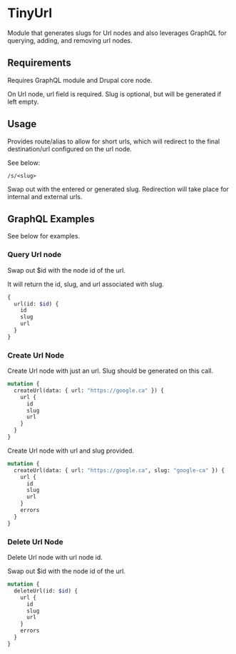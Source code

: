 # TinyUrl

Module that generates slugs for Url nodes and also leverages
GraphQL for querying, adding, and removing url nodes.

## Requirements

Requires GraphQL module and Drupal core node.

On Url node, url field is required. Slug is optional, but will be generated if
left empty.

## Usage

Provides route/alias to allow for short urls, which will redirect to the final
destination/url configured on the url node.

See below:

`/s/<slug>`

Swap out <slug> with the entered or generated slug. Redirection will take place
for internal and external urls.

## GraphQL Examples

See below for examples.

### Query Url node

Swap out $id with the node id of the url.

It will return the id, slug, and url associated with slug.

```graphql
{
  url(id: $id) {
    id
    slug
    url
  }
}
```

### Create Url Node

Create Url node with just an url. Slug should be generated on this call.

```graphql
mutation {
  createUrl(data: { url: "https://google.ca" }) {
    url {
      id
      slug
      url
    }
  }
}
```

Create Url node with url and slug provided.

```graphql
mutation {
  createUrl(data: { url: "https://google.ca", slug: "google-ca" }) {
    url {
      id
      slug
      url
    }
    errors
  }
}
```

### Delete Url Node

Delete Url node with url node id.

Swap out $id with the node id of the url.

```graphql
mutation {
  deleteUrl(id: $id) {
    url {
      id
      slug
      url
    }
    errors
  }
}
```
